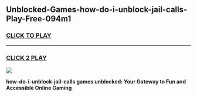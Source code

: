 
## Unblocked-Games-how-do-i-unblock-jail-calls-Play-Free-094m1
<h3>
<a href="https://premium76.site?title=how-do-i-unblock-jail-calls&ref=20M">CLICK TO PLAY</a></h3>
<hr>

<h3>
<a href="https://premium76.site?title=how-do-i-unblock-jail-calls&ref=20M">CLICK 2 PLAY</a>
  
</h3>

<a href="https://premium76.site?title=how-do-i-unblock-jail-calls&ref=19M"><img src="https://clearcache.store/games.png"></a>


**how-do-i-unblock-jail-calls games unblocked: Your Gateway to Fun and Accessible Online Gaming**
